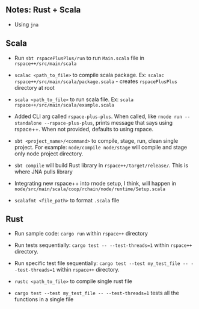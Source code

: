 ## Notes: Rust + Scala

- Using `jna`

## Scala

- Run `sbt rspacePlusPlus/run` to run `Main.scala` file in `rspace++/src/main/scala`
- `scalac <path_to_file>` to compile scala package. Ex: `scalac rspace++/src/main/scala/package.scala` - creates `rspacePlusPlus` directory at root
- `scala <path_to_file>` to run scala file. Ex: `scala rspace++/src/main/scala/example.scala`

- Added CLI arg called `rspace-plus-plus`. When called, like `rnode run --standalone --rspace-plus-plus`, prints message that says using rspace++. When not provided, defaults to using rspace.

- `sbt <project_name>/<command>` to compile, stage, run, clean single project. For example: `node/compile node/stage` will compile and stage only node project directory.

- `sbt compile` will build Rust library in `rspace++/target/release/`. This is where JNA pulls library 

- Integrating new rspace++ into rnode setup, I think, will happen in `node/src/main/scala/coop/rchain/node/runtime/Setup.scala`

- `scalafmt <file_path>` to format `.scala` file

## Rust

- Run sample code: `cargo run` within `rspace++` directory
- Run tests sequentially: `cargo test -- --test-threads=1` within `rspace++` directory.
- Run specific test file sequentially: `cargo test --test my_test_file -- --test-threads=1` within `rspace++` directory.

- `rustc <path_to_file>` to compile single rust file

- `cargo test --test my_test_file -- --test-threads=1` tests all the functions in a single file